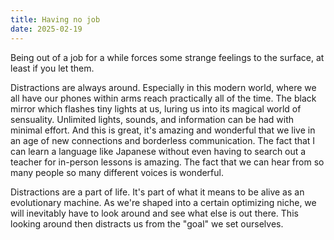 ```yaml
---
title: Having no job
date: 2025-02-19
---
```


Being out of a job for a while forces some strange feelings to the surface, at
least if you let them. 

Distractions are always around. Especially in this modern world, where we all
have our phones within arms reach practically all of the time. The black mirror
which flashes tiny lights at us, luring us into its magical world of sensuality.
Unlimited lights, sounds, and information can be had with minimal effort.
And this is great, it's amazing and wonderful that we live in an age of new
connections and borderless communication. The fact that I can learn a language
like Japanese without even having to search out a teacher for in-person lessons
is amazing. The fact that we can hear from so many people so many different
voices is wonderful.

Distractions are a part of life. It's part of what it means to be alive as an
evolutionary machine. As we're shaped into a certain optimizing niche, we will
inevitably have to look around and see what else is out there. This looking
around then distracts us from the "goal" we set ourselves.

